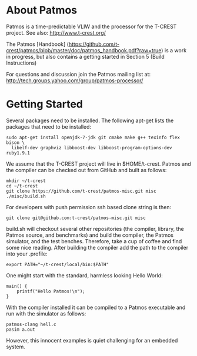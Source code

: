 About Patmos
============

Patmos is a time-predictable VLIW and the processor for the T-CREST project.
See also: http://www.t-crest.org/

The Patmos [Handbook]
(https://github.com/t-crest/patmos/blob/master/doc/patmos_handbook.pdf?raw=true)
is a work in progress, but also contains a getting started in Section 5
(Build Instructions)

For questions and discussion join the Patmos mailing list at:
http://tech.groups.yahoo.com/group/patmos-processor/

Getting Started
===============

Several packages need to be installed.
The following apt-get lists the packages that need to be
installed:

    sudo apt-get install openjdk-7-jdk git cmake make g++ texinfo flex bison \
      libelf-dev graphviz libboost-dev libboost-program-options-dev ruby1.9.1

We assume that the T-CREST project will live in $HOME/t-crest.
Patmos and the compiler can be checked out from GitHub and built as follows:

    mkdir ~/t-crest
    cd ~/t-crest
    git clone https://github.com/t-crest/patmos-misc.git misc
    ./misc/build.sh

For developers with push permission ssh based clone string is then:

    git clone git@github.com:t-crest/patmos-misc.git misc

build.sh will checkout several other repositories (the compiler, library,
the Patmos source, and benchmarks) and
build the compiler, the Patmos simulator, and the test benches.
Therefore, take a cup of coffee and find some nice reading.
After building the compiler add the path
to the compiler into your .profile:

    export PATH="~/t-crest/local/bin:$PATH"

One might start with the standard, harmless looking Hello World:

    main() {
        printf("Hello Patmos!\n");
    }

With the compiler installed it can be compiled to a Patmos executable
and run with the simulator as follows:

    patmos-clang hell.c
    pasim a.out

However, this innocent examples is quiet challenging for an embedded system.
